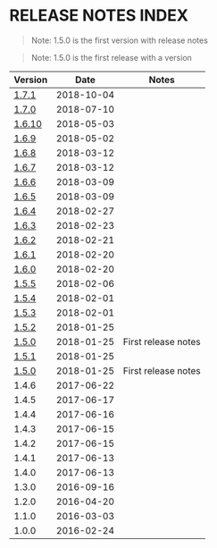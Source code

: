 # RELEASE NOTES INDEX

> Note: 1.5.0 is the first version with release notes

> Note: 1.5.0 is the first release with a version

| Version                           | Date       | Notes               |
|-----------------------------------|------------|---------------------|
| [1.7.1](RELEASE_NOTES_1.7.1.md) | 2018-10-04 |  |
| [1.7.0](RELEASE_NOTES_1.7.0.md) | 2018-07-10 |  |
| [1.6.10](RELEASE_NOTES_1.6.10.md) | 2018-05-03 |  |
| [1.6.9](RELEASE_NOTES_1.6.9.md) | 2018-05-02 |  |
| [1.6.8](RELEASE_NOTES_1.6.8.md) | 2018-03-12 |  |
| [1.6.7](RELEASE_NOTES_1.6.7.md) | 2018-03-12 |  |
| [1.6.6](RELEASE_NOTES_1.6.6.md) | 2018-03-09 |  |
| [1.6.5](RELEASE_NOTES_1.6.5.md) | 2018-03-09 |  |
| [1.6.4](RELEASE_NOTES_1.6.4.md) | 2018-02-27 |  |
| [1.6.3](RELEASE_NOTES_1.6.3.md) | 2018-02-23 |  |
| [1.6.2](RELEASE_NOTES_1.6.2.md) | 2018-02-21 |  |
| [1.6.1](RELEASE_NOTES_1.6.1.md) | 2018-02-20 |  |
| [1.6.0](RELEASE_NOTES_1.6.0.md) | 2018-02-20 |  |
| [1.5.5](RELEASE_NOTES_1.5.5.md) | 2018-02-06 |  |
| [1.5.4](RELEASE_NOTES_1.5.4.md) | 2018-02-01 |  |
| [1.5.3](RELEASE_NOTES_1.5.3.md) | 2018-02-01 |  |
| [1.5.2](RELEASE_NOTES_1.5.2.md) | 2018-01-25 |  |
| [1.5.0](RELEASE_NOTES_1.5.0.md) | 2018-01-25 | First release notes |
| [1.5.1](RELEASE_NOTES_1.5.1.md) | 2018-01-25 |  |
| [1.5.0](RELEASE_NOTES_1.5.0.md) | 2018-01-25 | First release notes |
| 1.4.6                             | 2017-06-22 |  |
| 1.4.5                             | 2017-06-17 |  |
| 1.4.4                             | 2017-06-16 |  |
| 1.4.3                             | 2017-06-15 |  |
| 1.4.2                             | 2017-06-15 |  |
| 1.4.1                             | 2017-06-13 |  |
| 1.4.0                             | 2017-06-13 |  |
| 1.3.0                             | 2016-09-16 |  |
| 1.2.0                             | 2016-04-20 |  |
| 1.1.0                             | 2016-03-03 |  |
| 1.0.0                             | 2016-02-24 |  |